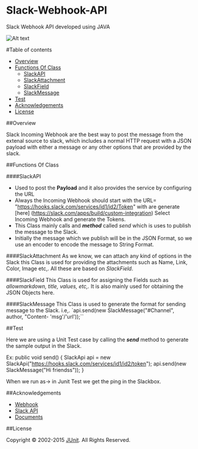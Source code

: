 # Slack-Webhook-API

Slack Webhook API developed using JAVA

 ![Alt text](https://github.com/infinitiessoft/Ganashree15/Slack-Webhook-API/master/Snip20160115_1.png "FORMAT")
 
 #Table of contents

- [Overview](#overview)
- [Functions Of Class ](#functionsofclass)
    - [SlackAPI](#slackApi)
    - [SlackAttachment](#SlackAttachment)
    - [SlackField](#slackField)
    - [SlackMessage](#slackMessage)
- [Test](#test)
- [Acknowledgements](#acknowledgements)
- [License](#license)


##Overview

 Slack Incoming Webhook are the best way to post the message from the extenal source to slack, which includes a normal HTTP request with a JSON payload with either a message or any other options that are provided by the slack.
 
##Functions Of Class

####SlackAPI
* Used to post the **Payload** and it also provides the service by configuring the URL
* Always the Incoming Webhook should start with the URL= "https://hooks.slack.com/services/id1/id2/Token" with are generate [here] (https://slack.com/apps/build/custom-integration) Select Incoming Webhook and generate the Tokens.
* This Class mainly calls and ***method*** called *send* which is uses to publish the message to the Slack.
* Initially the message which we publish will be in the JSON Format, so we use an encoder to encode the message to String Format.


####SlackAttachment
  As we know, we can attach any kind of options in the Slack this Class is used for providing the attachments such as Name, Link, Color, Image etc,. All these are based on *SlackField*.


####SlackField
 This Class is used for assigning the Fields such as *allowmarkdown, title, values, etc,.*
  It is also mainly used for obtaining the JSON Objects here.
  
  
####SlackMessage
 This Class is used to generate the format for sending message to the Slack. i.e,. `api.send(new SlackMessage("#Channel", author, "Content- 'msg'/'url'));``

##Test

 Here we are using a Unit Test case by calling the ***send*** method to generate the sample output in the Slack.
 
 Ex: public void send() {
		SlackApi api = new SlackApi("https://hooks.slack.com/services/id1/id2/token");
		api.send(new SlackMessage("Hi friendss"));
}

When we run as-> in Junit Test we get the ping in the Slackbox.

##Acknowledgements

- [Webhook](https://api.slack.com/incoming-webhooks)
- [Slack API](https://api.slack.com/)
- [Documents](https://api.slack.com/docs/attachments)

##License

Copyright © 2002-2015 [JUnit](http://junit.org/license.html). All Rights Reserved.






 
